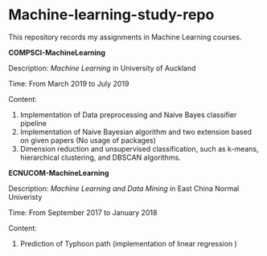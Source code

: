 # Machine-learning-study-repo
This repository records my assignments in Machine Learning courses.

**COMPSCI-MachineLearning** 

Description: *Machine Learning* in University of Auckland

Time: From March 2019 to July 2019

Content: 

1. Implementation of Data preprocessing and Naive Bayes classifier pipeline
2. Implementation of Naive Bayesian algorithm and two extension based on given papers (No usage of packages)
3. Dimension reduction and unsupervised classification, such as k-means, hierarchical clustering, and DBSCAN algorithms.



**ECNUCOM-MachineLearning** 

Description: *Machine Learning and Data Mining* in East China Normal Univeristy

Time: From September 2017 to January 2018

Content: 

1. Prediction of Typhoon path (implementation of linear regression )

